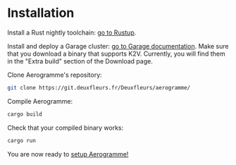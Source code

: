 # Installation

Install a Rust nightly toolchain: [go to Rustup](https://rustup.rs/).

Install and deploy a Garage cluster: [go to Garage documentation](https://garagehq.deuxfleurs.fr/documentation/quick-start/). Make sure that you download a binary that supports K2V. Currently, you will find them in the "Extra build" section of the Download page.

Clone Aerogramme's repository:

```bash
git clone https://git.deuxfleurs.fr/Deuxfleurs/aerogramme/
```

Compile Aerogramme:

```bash
cargo build
```

Check that your compiled binary works:

```bash
cargo run
```

You are now ready to [setup Aerogramme!](./setup.md)
